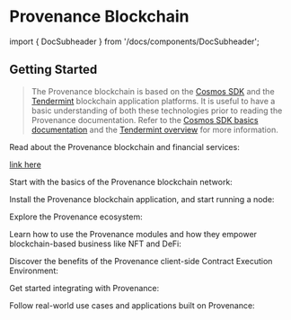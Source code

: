 # Provenance Blockchain

import { DocSubheader } from '/docs/components/DocSubheader';

<DocSubheader text="Provenance Blockchain is a distributed, proof-of-stake blockchain designed for financial service industries."
/>

## Getting Started

> The Provenance blockchain is based on the [Cosmos SDK](https://docs.cosmos.network/main/) and the [Tendermint](https://docs.tendermint.com/master/) blockchain application platforms. It is useful to have a basic understanding of both these technologies prior to reading the Provenance documentation. Refer to the [Cosmos SDK basics documentation](https://docs.cosmos.network/main/intro/overview.html) and the [Tendermint overview](https://docs.tendermint.com/master/introduction/what-is-tendermint.html#) for more information.

Read about the Provenance blockchain and financial services:

[link here](/docs/pb/blockchain/introduction/)

Start with the basics of the Provenance blockchain network:

Install the Provenance blockchain application, and start running a node:

Explore the Provenance ecosystem:

Learn how to use the Provenance modules and how they empower blockchain-based business like NFT and DeFi:

Discover the benefits of the Provenance client-side Contract Execution Environment:

Get started integrating with Provenance:

Follow real-world use cases and applications built on Provenance:
